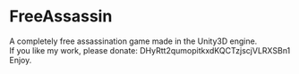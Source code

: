 FreeAssassin
============

A completely free assassination game made in the Unity3D engine.<br />
If you like my work, please donate: DHyRtt2qumopitkxdKQCTzjscjVLRXSBn1<br />
Enjoy.<br />
